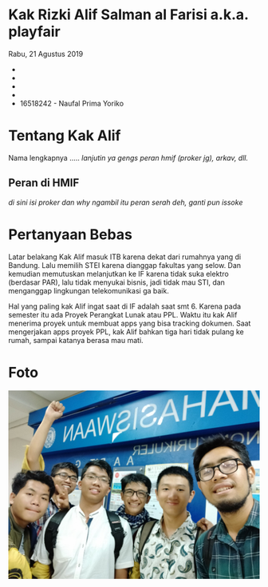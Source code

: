 # Kak Rizki Alif Salman al Farisi a.k.a. playfair
Rabu, 21 Agustus 2019

- 
- 
- 
-
-  16518242 - Naufal Prima Yoriko 

# Tentang Kak Alif
Nama lengkapnya ..... *lanjutin ya gengs peran hmif (proker jg), arkav, dll.*

## Peran di HMIF
*di sini isi proker dan why ngambil itu peran serah deh, ganti pun issoke*

# Pertanyaan Bebas
Latar belakang Kak Alif masuk ITB karena dekat dari rumahnya yang di Bandung. Lalu memilih STEI karena dianggap fakultas yang selow. Dan kemudian memutuskan melanjutkan ke IF karena tidak suka elektro (berdasar PAR), lalu tidak menyukai bisnis, jadi tidak mau STI, dan menganggap lingkungan telekomunikasi ga baik.

Hal yang paling kak Alif ingat saat di IF adalah saat smt 6. Karena pada semester itu ada Proyek Perangkat Lunak atau PPL.  Waktu itu kak Alif menerima proyek untuk membuat apps yang bisa tracking dokumen. Saat mengerjakan apps proyek PPL, kak Alif bahkan tiga hari tidak pulang ke rumah, sampai katanya berasa mau mati.


# Foto
![foto](./16518047-16518183-16518192-16518214-16518242.jpg)
